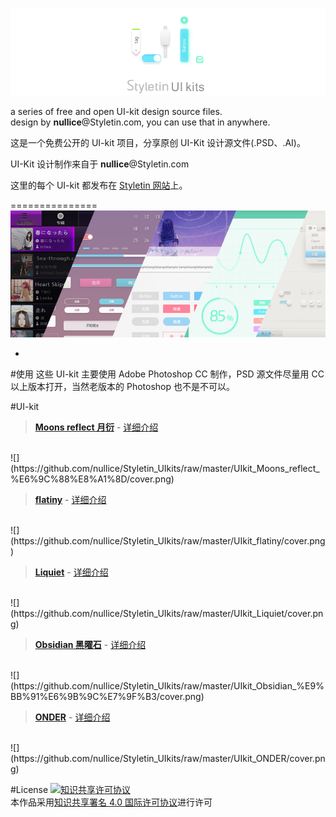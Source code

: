 
![](https://github.com/nullice/Styletin_UIkits/blob/master/Cover/LOGO_700w2.png)

a series of free and open UI-kit design source files.<br>
design by **nullice**@Styletin.com, you can use that in anywhere.

这是一个免费公开的 UI-kit 项目，分享原创 UI-Kit 设计源文件(.PSD、.AI)。

UI-Kit 设计制作来自于 **nullice**@Styletin.com

这里的每个 UI-kit 都发布在 [Styletin 网站](http://styletin.com/)上。

===============
![](https://github.com/nullice/Styletin_UIkits/raw/master/Cover/ccby_.png)

-
#使用
这些 UI-kit 主要使用 Adobe Photoshop CC 制作，PSD 源文件尽量用 CC 以上版本打开，当然老版本的 Photoshop 也不是不可以。



#UI-kit
> [**Moons reflect 月衍**](https://github.com/nullice/Styletin_UIkits/tree/master/UIkit_Moons_reflect_%E6%9C%88%E8%A1%8D) - [详细介绍](http://styletin.com/archives/324)
<br>
![](https://github.com/nullice/Styletin_UIkits/raw/master/UIkit_Moons_reflect_%E6%9C%88%E8%A1%8D/cover.png)

> [**flatiny**](https://github.com/nullice/Styletin_UIkits/tree/master/UIkit_flatiny) - [详细介绍](http://styletin.com/archives/379)
<br>
![](https://github.com/nullice/Styletin_UIkits/raw/master/UIkit_flatiny/cover.png)

> [**Liquiet**](https://github.com/nullice/Styletin_UIkits/tree/master/UIkit_Liquiet) - [详细介绍](http://styletin.com/archives/379)
<br>
![](https://github.com/nullice/Styletin_UIkits/raw/master/UIkit_Liquiet/cover.png)

> [**Obsidian 黑曜石**](https://github.com/nullice/Styletin_UIkits/tree/master/UIkit_Obsidian_%E9%BB%91%E6%9B%9C%E7%9F%B3) - [详细介绍](http://styletin.com/archives/264)
<br>
![](https://github.com/nullice/Styletin_UIkits/raw/master/UIkit_Obsidian_%E9%BB%91%E6%9B%9C%E7%9F%B3/cover.png)

> [**ONDER**](https://github.com/nullice/Styletin_UIkits/tree/master/UIkit_ONDER) - [详细介绍](http://styletin.com/archives/374)
<br>
![](https://github.com/nullice/Styletin_UIkits/raw/master/UIkit_ONDER/cover.png)


#License
<a rel="license" href="http://creativecommons.org/licenses/by/4.0/"><img alt="知识共享许可协议" style="border-width:0" src="https://i.creativecommons.org/l/by/4.0/88x31.png" /></a><br />本作品采用<a rel="license" href="http://creativecommons.org/licenses/by/4.0/">知识共享署名 4.0 国际许可协议</a>进行许可
